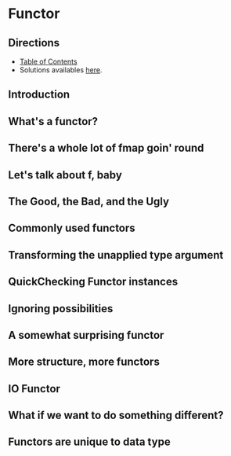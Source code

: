 # Functor

## Directions

* [Table of Contents](../../README.md)
* Solutions availables [here](exercises/README.md).

## Introduction

## What's a functor?

## There's a whole lot of fmap goin' round

## Let's talk about f, baby

## The Good, the Bad, and the Ugly

## Commonly used functors

## Transforming the unapplied type argument

## QuickChecking Functor instances

## Ignoring possibilities

## A somewhat surprising functor

## More structure, more functors

## IO Functor

## What if we want to do something different?

## Functors are unique to data type
